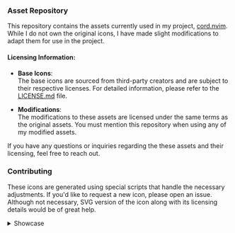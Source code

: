 ### Asset Repository

This repository contains the assets currently used in my project, [cord.nvim](https://github.com/vyfor/cord.nvim). While I do not own the original icons, I have made slight modifications to adapt them for use in the project.

#### Licensing Information:
- **Base Icons**:  
  The base icons are sourced from third-party creators and are subject to their respective licenses. For detailed information, please refer to the [LICENSE.md](LICENSE.md) file.
  
- **Modifications**:  
  The modifications to these assets are licensed under the same terms as the original assets. You must mention this repository when using any of my modified assets.

If you have any questions or inquiries regarding the these assets and their licensing, feel free to reach out.

### Contributing

These icons are generated using special scripts that handle the necessary adjustments. If you'd like to request a new icon, please open an issue. Although not necessary, SVG version of the icon along with its licensing details would be of great help.

<details id="showcase"><summary>Showcase</summary>

| Icon | onyx | pastel |
|------|---------|---------|
| ada.png | <img src='icons/onyx/ada.png' alt='ada.png' width='256' height='256' /> | <img src='icons/pastel/ada.png' alt='ada.png' width='256' height='256' /> |
| ahk.png | <img src='icons/onyx/ahk.png' alt='ahk.png' width='256' height='256' /> | <img src='icons/pastel/ahk.png' alt='ahk.png' width='256' height='256' /> |
| angular.png | <img src='icons/onyx/angular.png' alt='angular.png' width='256' height='256' /> | <img src='icons/pastel/angular.png' alt='angular.png' width='256' height='256' /> |
| arduino.png | <img src='icons/onyx/arduino.png' alt='arduino.png' width='256' height='256' /> | <img src='icons/pastel/arduino.png' alt='arduino.png' width='256' height='256' /> |
| assembly.png | <img src='icons/onyx/assembly.png' alt='assembly.png' width='256' height='256' /> | <img src='icons/pastel/assembly.png' alt='assembly.png' width='256' height='256' /> |
| astro.png | <img src='icons/onyx/astro.png' alt='astro.png' width='256' height='256' /> | <img src='icons/pastel/astro.png' alt='astro.png' width='256' height='256' /> |
| astronvim.png | <img src='icons/onyx/astronvim.png' alt='astronvim.png' width='256' height='256' /> | <img src='icons/pastel/astronvim.png' alt='astronvim.png' width='256' height='256' /> |
| awk.png | <img src='icons/onyx/awk.png' alt='awk.png' width='256' height='256' /> | <img src='icons/pastel/awk.png' alt='awk.png' width='256' height='256' /> |
| book.png | <img src='icons/onyx/book.png' alt='book.png' width='256' height='256' /> | <img src='icons/pastel/book.png' alt='book.png' width='256' height='256' /> |
| bug.png | <img src='icons/onyx/bug.png' alt='bug.png' width='256' height='256' /> | <img src='icons/pastel/bug.png' alt='bug.png' width='256' height='256' /> |
| c.png | <img src='icons/onyx/c.png' alt='c.png' width='256' height='256' /> | <img src='icons/pastel/c.png' alt='c.png' width='256' height='256' /> |
| cargo.png | <img src='icons/onyx/cargo.png' alt='cargo.png' width='256' height='256' /> | <img src='icons/pastel/cargo.png' alt='cargo.png' width='256' height='256' /> |
| clojure.png | <img src='icons/onyx/clojure.png' alt='clojure.png' width='256' height='256' /> | <img src='icons/pastel/clojure.png' alt='clojure.png' width='256' height='256' /> |
| controller.png | <img src='icons/onyx/controller.png' alt='controller.png' width='256' height='256' /> | <img src='icons/pastel/controller.png' alt='controller.png' width='256' height='256' /> |
| cpp.png | <img src='icons/onyx/cpp.png' alt='cpp.png' width='256' height='256' /> | <img src='icons/pastel/cpp.png' alt='cpp.png' width='256' height='256' /> |
| crystal.png | <img src='icons/onyx/crystal.png' alt='crystal.png' width='256' height='256' /> | <img src='icons/pastel/crystal.png' alt='crystal.png' width='256' height='256' /> |
| csharp.png | <img src='icons/onyx/csharp.png' alt='csharp.png' width='256' height='256' /> | <img src='icons/pastel/csharp.png' alt='csharp.png' width='256' height='256' /> |
| css.png | <img src='icons/onyx/css.png' alt='css.png' width='256' height='256' /> | <img src='icons/pastel/css.png' alt='css.png' width='256' height='256' /> |
| d.png | <img src='icons/onyx/d.png' alt='d.png' width='256' height='256' /> | <img src='icons/pastel/d.png' alt='d.png' width='256' height='256' /> |
| dart.png | <img src='icons/onyx/dart.png' alt='dart.png' width='256' height='256' /> | <img src='icons/pastel/dart.png' alt='dart.png' width='256' height='256' /> |
| dashboard.png | <img src='icons/onyx/dashboard.png' alt='dashboard.png' width='256' height='256' /> | <img src='icons/pastel/dashboard.png' alt='dashboard.png' width='256' height='256' /> |
| diagnostics.png | <img src='icons/onyx/diagnostics.png' alt='diagnostics.png' width='256' height='256' /> | <img src='icons/pastel/diagnostics.png' alt='diagnostics.png' width='256' height='256' /> |
| django.png | <img src='icons/onyx/django.png' alt='django.png' width='256' height='256' /> | <img src='icons/pastel/django.png' alt='django.png' width='256' height='256' /> |
| docker.png | <img src='icons/onyx/docker.png' alt='docker.png' width='256' height='256' /> | <img src='icons/pastel/docker.png' alt='docker.png' width='256' height='256' /> |
| editorconfig.png | <img src='icons/onyx/editorconfig.png' alt='editorconfig.png' width='256' height='256' /> | <img src='icons/pastel/editorconfig.png' alt='editorconfig.png' width='256' height='256' /> |
| elixir.png | <img src='icons/onyx/elixir.png' alt='elixir.png' width='256' height='256' /> | <img src='icons/pastel/elixir.png' alt='elixir.png' width='256' height='256' /> |
| elm.png | <img src='icons/onyx/elm.png' alt='elm.png' width='256' height='256' /> | <img src='icons/pastel/elm.png' alt='elm.png' width='256' height='256' /> |
| erlang.png | <img src='icons/onyx/erlang.png' alt='erlang.png' width='256' height='256' /> | <img src='icons/pastel/erlang.png' alt='erlang.png' width='256' height='256' /> |
| fennel.png | <img src='icons/onyx/fennel.png' alt='fennel.png' width='256' height='256' /> | <img src='icons/pastel/fennel.png' alt='fennel.png' width='256' height='256' /> |
| fishshell.png | <img src='icons/onyx/fishshell.png' alt='fishshell.png' width='256' height='256' /> | <img src='icons/pastel/fishshell.png' alt='fishshell.png' width='256' height='256' /> |
| folder.png | <img src='icons/onyx/folder.png' alt='folder.png' width='256' height='256' /> | <img src='icons/pastel/folder.png' alt='folder.png' width='256' height='256' /> |
| fortran.png | <img src='icons/onyx/fortran.png' alt='fortran.png' width='256' height='256' /> | <img src='icons/pastel/fortran.png' alt='fortran.png' width='256' height='256' /> |
| fsharp.png | <img src='icons/onyx/fsharp.png' alt='fsharp.png' width='256' height='256' /> | <img src='icons/pastel/fsharp.png' alt='fsharp.png' width='256' height='256' /> |
| gear.png | <img src='icons/onyx/gear.png' alt='gear.png' width='256' height='256' /> | <img src='icons/pastel/gear.png' alt='gear.png' width='256' height='256' /> |
| git.png | <img src='icons/onyx/git.png' alt='git.png' width='256' height='256' /> | <img src='icons/pastel/git.png' alt='git.png' width='256' height='256' /> |
| gleam.png | <img src='icons/onyx/gleam.png' alt='gleam.png' width='256' height='256' /> | <img src='icons/pastel/gleam.png' alt='gleam.png' width='256' height='256' /> |
| gml.png | <img src='icons/onyx/gml.png' alt='gml.png' width='256' height='256' /> | <img src='icons/pastel/gml.png' alt='gml.png' width='256' height='256' /> |
| gnu.png | <img src='icons/onyx/gnu.png' alt='gnu.png' width='256' height='256' /> | <img src='icons/pastel/gnu.png' alt='gnu.png' width='256' height='256' /> |
| go.png | <img src='icons/onyx/go.png' alt='go.png' width='256' height='256' /> | <img src='icons/pastel/go.png' alt='go.png' width='256' height='256' /> |
| godot.png | <img src='icons/onyx/godot.png' alt='godot.png' width='256' height='256' /> | <img src='icons/pastel/godot.png' alt='godot.png' width='256' height='256' /> |
| gradle.png | <img src='icons/onyx/gradle.png' alt='gradle.png' width='256' height='256' /> | <img src='icons/pastel/gradle.png' alt='gradle.png' width='256' height='256' /> |
| graphql.png | <img src='icons/onyx/graphql.png' alt='graphql.png' width='256' height='256' /> | <img src='icons/pastel/graphql.png' alt='graphql.png' width='256' height='256' /> |
| groovy.png | <img src='icons/onyx/groovy.png' alt='groovy.png' width='256' height='256' /> | <img src='icons/pastel/groovy.png' alt='groovy.png' width='256' height='256' /> |
| hashicorp.png | <img src='icons/onyx/hashicorp.png' alt='hashicorp.png' width='256' height='256' /> | <img src='icons/pastel/hashicorp.png' alt='hashicorp.png' width='256' height='256' /> |
| haskell.png | <img src='icons/onyx/haskell.png' alt='haskell.png' width='256' height='256' /> | <img src='icons/pastel/haskell.png' alt='haskell.png' width='256' height='256' /> |
| haxe.png | <img src='icons/onyx/haxe.png' alt='haxe.png' width='256' height='256' /> | <img src='icons/pastel/haxe.png' alt='haxe.png' width='256' height='256' /> |
| health.png | <img src='icons/onyx/health.png' alt='health.png' width='256' height='256' /> | <img src='icons/pastel/health.png' alt='health.png' width='256' height='256' /> |
| html.png | <img src='icons/onyx/html.png' alt='html.png' width='256' height='256' /> | <img src='icons/pastel/html.png' alt='html.png' width='256' height='256' /> |
| hyprland.png | <img src='icons/onyx/hyprland.png' alt='hyprland.png' width='256' height='256' /> | <img src='icons/pastel/hyprland.png' alt='hyprland.png' width='256' height='256' /> |
| idle.png | <img src='icons/onyx/idle.png' alt='idle.png' width='256' height='256' /> | <img src='icons/pastel/idle.png' alt='idle.png' width='256' height='256' /> |
| java.png | <img src='icons/onyx/java.png' alt='java.png' width='256' height='256' /> | <img src='icons/pastel/java.png' alt='java.png' width='256' height='256' /> |
| javascript.png | <img src='icons/onyx/javascript.png' alt='javascript.png' width='256' height='256' /> | <img src='icons/pastel/javascript.png' alt='javascript.png' width='256' height='256' /> |
| json.png | <img src='icons/onyx/json.png' alt='json.png' width='256' height='256' /> | <img src='icons/pastel/json.png' alt='json.png' width='256' height='256' /> |
| julia.png | <img src='icons/onyx/julia.png' alt='julia.png' width='256' height='256' /> | <img src='icons/pastel/julia.png' alt='julia.png' width='256' height='256' /> |
| jupyter.png | <img src='icons/onyx/jupyter.png' alt='jupyter.png' width='256' height='256' /> | <img src='icons/pastel/jupyter.png' alt='jupyter.png' width='256' height='256' /> |
| keyboard.png | <img src='icons/onyx/keyboard.png' alt='keyboard.png' width='256' height='256' /> | <img src='icons/pastel/keyboard.png' alt='keyboard.png' width='256' height='256' /> |
| kotlin.png | <img src='icons/onyx/kotlin.png' alt='kotlin.png' width='256' height='256' /> | <img src='icons/pastel/kotlin.png' alt='kotlin.png' width='256' height='256' /> |
| latex.png | <img src='icons/onyx/latex.png' alt='latex.png' width='256' height='256' /> | <img src='icons/pastel/latex.png' alt='latex.png' width='256' height='256' /> |
| lazyvim.png | <img src='icons/onyx/lazyvim.png' alt='lazyvim.png' width='256' height='256' /> | <img src='icons/pastel/lazyvim.png' alt='lazyvim.png' width='256' height='256' /> |
| license.png | <img src='icons/onyx/license.png' alt='license.png' width='256' height='256' /> | <img src='icons/pastel/license.png' alt='license.png' width='256' height='256' /> |
| lisp.png | <img src='icons/onyx/lisp.png' alt='lisp.png' width='256' height='256' /> | <img src='icons/pastel/lisp.png' alt='lisp.png' width='256' height='256' /> |
| lock.png | <img src='icons/onyx/lock.png' alt='lock.png' width='256' height='256' /> | <img src='icons/pastel/lock.png' alt='lock.png' width='256' height='256' /> |
| logs.png | <img src='icons/onyx/logs.png' alt='logs.png' width='256' height='256' /> | <img src='icons/pastel/logs.png' alt='logs.png' width='256' height='256' /> |
| lsp.png | <img src='icons/onyx/lsp.png' alt='lsp.png' width='256' height='256' /> | <img src='icons/pastel/lsp.png' alt='lsp.png' width='256' height='256' /> |
| lua.png | <img src='icons/onyx/lua.png' alt='lua.png' width='256' height='256' /> | <img src='icons/pastel/lua.png' alt='lua.png' width='256' height='256' /> |
| lunarvim.png | <img src='icons/onyx/lunarvim.png' alt='lunarvim.png' width='256' height='256' /> | <img src='icons/pastel/lunarvim.png' alt='lunarvim.png' width='256' height='256' /> |
| markdown.png | <img src='icons/onyx/markdown.png' alt='markdown.png' width='256' height='256' /> | <img src='icons/pastel/markdown.png' alt='markdown.png' width='256' height='256' /> |
| matlab.png | <img src='icons/onyx/matlab.png' alt='matlab.png' width='256' height='256' /> | <img src='icons/pastel/matlab.png' alt='matlab.png' width='256' height='256' /> |
| maven.png | <img src='icons/onyx/maven.png' alt='maven.png' width='256' height='256' /> | <img src='icons/pastel/maven.png' alt='maven.png' width='256' height='256' /> |
| mercurial.png | <img src='icons/onyx/mercurial.png' alt='mercurial.png' width='256' height='256' /> | <img src='icons/pastel/mercurial.png' alt='mercurial.png' width='256' height='256' /> |
| neorg.png | <img src='icons/onyx/neorg.png' alt='neorg.png' width='256' height='256' /> | <img src='icons/pastel/neorg.png' alt='neorg.png' width='256' height='256' /> |
| neovim.png | <img src='icons/onyx/neovim.png' alt='neovim.png' width='256' height='256' /> | <img src='icons/pastel/neovim.png' alt='neovim.png' width='256' height='256' /> |
| nim.png | <img src='icons/onyx/nim.png' alt='nim.png' width='256' height='256' /> | <img src='icons/pastel/nim.png' alt='nim.png' width='256' height='256' /> |
| nix.png | <img src='icons/onyx/nix.png' alt='nix.png' width='256' height='256' /> | <img src='icons/pastel/nix.png' alt='nix.png' width='256' height='256' /> |
| notes.png | <img src='icons/onyx/notes.png' alt='notes.png' width='256' height='256' /> | <img src='icons/pastel/notes.png' alt='notes.png' width='256' height='256' /> |
| npm.png | <img src='icons/onyx/npm.png' alt='npm.png' width='256' height='256' /> | <img src='icons/pastel/npm.png' alt='npm.png' width='256' height='256' /> |
| nushell.png | <img src='icons/onyx/nushell.png' alt='nushell.png' width='256' height='256' /> | <img src='icons/pastel/nushell.png' alt='nushell.png' width='256' height='256' /> |
| nvchad.png | <img src='icons/onyx/nvchad.png' alt='nvchad.png' width='256' height='256' /> | <img src='icons/pastel/nvchad.png' alt='nvchad.png' width='256' height='256' /> |
| nvidia.png | <img src='icons/onyx/nvidia.png' alt='nvidia.png' width='256' height='256' /> | <img src='icons/pastel/nvidia.png' alt='nvidia.png' width='256' height='256' /> |
| ocaml.png | <img src='icons/onyx/ocaml.png' alt='ocaml.png' width='256' height='256' /> | <img src='icons/pastel/ocaml.png' alt='ocaml.png' width='256' height='256' /> |
| odin.png | <img src='icons/onyx/odin.png' alt='odin.png' width='256' height='256' /> | <img src='icons/pastel/odin.png' alt='odin.png' width='256' height='256' /> |
| opengl.png | <img src='icons/onyx/opengl.png' alt='opengl.png' width='256' height='256' /> | <img src='icons/pastel/opengl.png' alt='opengl.png' width='256' height='256' /> |
| org.png | <img src='icons/onyx/org.png' alt='org.png' width='256' height='256' /> | <img src='icons/pastel/org.png' alt='org.png' width='256' height='256' /> |
| pascal.png | <img src='icons/onyx/pascal.png' alt='pascal.png' width='256' height='256' /> | <img src='icons/pastel/pascal.png' alt='pascal.png' width='256' height='256' /> |
| perl.png | <img src='icons/onyx/perl.png' alt='perl.png' width='256' height='256' /> | <img src='icons/pastel/perl.png' alt='perl.png' width='256' height='256' /> |
| phoenix.png | <img src='icons/onyx/phoenix.png' alt='phoenix.png' width='256' height='256' /> | <img src='icons/pastel/phoenix.png' alt='phoenix.png' width='256' height='256' /> |
| php.png | <img src='icons/onyx/php.png' alt='php.png' width='256' height='256' /> | <img src='icons/pastel/php.png' alt='php.png' width='256' height='256' /> |
| picture.png | <img src='icons/onyx/picture.png' alt='picture.png' width='256' height='256' /> | <img src='icons/pastel/picture.png' alt='picture.png' width='256' height='256' /> |
| plugin.png | <img src='icons/onyx/plugin.png' alt='plugin.png' width='256' height='256' /> | <img src='icons/pastel/plugin.png' alt='plugin.png' width='256' height='256' /> |
| postcss.png | <img src='icons/onyx/postcss.png' alt='postcss.png' width='256' height='256' /> | <img src='icons/pastel/postcss.png' alt='postcss.png' width='256' height='256' /> |
| powershell.png | <img src='icons/onyx/powershell.png' alt='powershell.png' width='256' height='256' /> | <img src='icons/pastel/powershell.png' alt='powershell.png' width='256' height='256' /> |
| prisma.png | <img src='icons/onyx/prisma.png' alt='prisma.png' width='256' height='256' /> | <img src='icons/pastel/prisma.png' alt='prisma.png' width='256' height='256' /> |
| python.png | <img src='icons/onyx/python.png' alt='python.png' width='256' height='256' /> | <img src='icons/pastel/python.png' alt='python.png' width='256' height='256' /> |
| quarto.png | <img src='icons/onyx/quarto.png' alt='quarto.png' width='256' height='256' /> | <img src='icons/pastel/quarto.png' alt='quarto.png' width='256' height='256' /> |
| r.png | <img src='icons/onyx/r.png' alt='r.png' width='256' height='256' /> | <img src='icons/pastel/r.png' alt='r.png' width='256' height='256' /> |
| racket.png | <img src='icons/onyx/racket.png' alt='racket.png' width='256' height='256' /> | <img src='icons/pastel/racket.png' alt='racket.png' width='256' height='256' /> |
| react.png | <img src='icons/onyx/react.png' alt='react.png' width='256' height='256' /> | <img src='icons/pastel/react.png' alt='react.png' width='256' height='256' /> |
| ruby.png | <img src='icons/onyx/ruby.png' alt='ruby.png' width='256' height='256' /> | <img src='icons/pastel/ruby.png' alt='ruby.png' width='256' height='256' /> |
| rubygems.png | <img src='icons/onyx/rubygems.png' alt='rubygems.png' width='256' height='256' /> | <img src='icons/pastel/rubygems.png' alt='rubygems.png' width='256' height='256' /> |
| rust.png | <img src='icons/onyx/rust.png' alt='rust.png' width='256' height='256' /> | <img src='icons/pastel/rust.png' alt='rust.png' width='256' height='256' /> |
| scala.png | <img src='icons/onyx/scala.png' alt='scala.png' width='256' height='256' /> | <img src='icons/pastel/scala.png' alt='scala.png' width='256' height='256' /> |
| scss.png | <img src='icons/onyx/scss.png' alt='scss.png' width='256' height='256' /> | <img src='icons/pastel/scss.png' alt='scss.png' width='256' height='256' /> |
| shell.png | <img src='icons/onyx/shell.png' alt='shell.png' width='256' height='256' /> | <img src='icons/pastel/shell.png' alt='shell.png' width='256' height='256' /> |
| sql.png | <img src='icons/onyx/sql.png' alt='sql.png' width='256' height='256' /> | <img src='icons/pastel/sql.png' alt='sql.png' width='256' height='256' /> |
| squirrel.png | <img src='icons/onyx/squirrel.png' alt='squirrel.png' width='256' height='256' /> | <img src='icons/pastel/squirrel.png' alt='squirrel.png' width='256' height='256' /> |
| svelte.png | <img src='icons/onyx/svelte.png' alt='svelte.png' width='256' height='256' /> | <img src='icons/pastel/svelte.png' alt='svelte.png' width='256' height='256' /> |
| svg.png | <img src='icons/onyx/svg.png' alt='svg.png' width='256' height='256' /> | <img src='icons/pastel/svg.png' alt='svg.png' width='256' height='256' /> |
| swift.png | <img src='icons/onyx/swift.png' alt='swift.png' width='256' height='256' /> | <img src='icons/pastel/swift.png' alt='swift.png' width='256' height='256' /> |
| telescope.png | <img src='icons/onyx/telescope.png' alt='telescope.png' width='256' height='256' /> | <img src='icons/pastel/telescope.png' alt='telescope.png' width='256' height='256' /> |
| terraform.png | <img src='icons/onyx/terraform.png' alt='terraform.png' width='256' height='256' /> | <img src='icons/pastel/terraform.png' alt='terraform.png' width='256' height='256' /> |
| tests.png | <img src='icons/onyx/tests.png' alt='tests.png' width='256' height='256' /> | <img src='icons/pastel/tests.png' alt='tests.png' width='256' height='256' /> |
| text.png | <img src='icons/onyx/text.png' alt='text.png' width='256' height='256' /> | <img src='icons/pastel/text.png' alt='text.png' width='256' height='256' /> |
| tmux.png | <img src='icons/onyx/tmux.png' alt='tmux.png' width='256' height='256' /> | <img src='icons/pastel/tmux.png' alt='tmux.png' width='256' height='256' /> |
| toml.png | <img src='icons/onyx/toml.png' alt='toml.png' width='256' height='256' /> | <img src='icons/pastel/toml.png' alt='toml.png' width='256' height='256' /> |
| typescript.png | <img src='icons/onyx/typescript.png' alt='typescript.png' width='256' height='256' /> | <img src='icons/pastel/typescript.png' alt='typescript.png' width='256' height='256' /> |
| typst.png | <img src='icons/onyx/typst.png' alt='typst.png' width='256' height='256' /> | <img src='icons/pastel/typst.png' alt='typst.png' width='256' height='256' /> |
| v.png | <img src='icons/onyx/v.png' alt='v.png' width='256' height='256' /> | <img src='icons/pastel/v.png' alt='v.png' width='256' height='256' /> |
| vala.png | <img src='icons/onyx/vala.png' alt='vala.png' width='256' height='256' /> | <img src='icons/pastel/vala.png' alt='vala.png' width='256' height='256' /> |
| vim.png | <img src='icons/onyx/vim.png' alt='vim.png' width='256' height='256' /> | <img src='icons/pastel/vim.png' alt='vim.png' width='256' height='256' /> |
| viml.png | <img src='icons/onyx/viml.png' alt='viml.png' width='256' height='256' /> | <img src='icons/pastel/viml.png' alt='viml.png' width='256' height='256' /> |
| vue.png | <img src='icons/onyx/vue.png' alt='vue.png' width='256' height='256' /> | <img src='icons/pastel/vue.png' alt='vue.png' width='256' height='256' /> |
| wasm.png | <img src='icons/onyx/wasm.png' alt='wasm.png' width='256' height='256' /> | <img src='icons/pastel/wasm.png' alt='wasm.png' width='256' height='256' /> |
| xml.png | <img src='icons/onyx/xml.png' alt='xml.png' width='256' height='256' /> | <img src='icons/pastel/xml.png' alt='xml.png' width='256' height='256' /> |
| yaml.png | <img src='icons/onyx/yaml.png' alt='yaml.png' width='256' height='256' /> | <img src='icons/pastel/yaml.png' alt='yaml.png' width='256' height='256' /> |
| zig.png | <img src='icons/onyx/zig.png' alt='zig.png' width='256' height='256' /> | <img src='icons/pastel/zig.png' alt='zig.png' width='256' height='256' /> |
</details>
